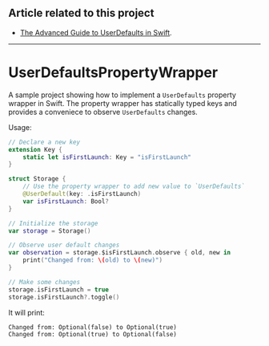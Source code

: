 ## Article related to this project

- [The Advanced Guide to UserDefaults in Swift](https://www.vadimbulavin.com/advanced-guide-to-userdefaults-in-swift/).

---

# UserDefaultsPropertyWrapper

A sample project showing how to implement a `UserDefaults` property wrapper in Swift. The property wrapper has statically typed keys and provides a conveniece to observe `UserDefaults` changes.

Usage:

```swift
// Declare a new key
extension Key {
    static let isFirstLaunch: Key = "isFirstLaunch"
}

struct Storage {
    // Use the property wrapper to add new value to `UserDefaults`
    @UserDefault(key: .isFirstLaunch)
    var isFirstLaunch: Bool?
}

// Initialize the storage
var storage = Storage()

// Observe user default changes
var observation = storage.$isFirstLaunch.observe { old, new in
    print("Changed from: \(old) to \(new)")
}

// Make some changes
storage.isFirstLaunch = true
storage.isFirstLaunch?.toggle()
````

It will print:

```
Changed from: Optional(false) to Optional(true)
Changed from: Optional(true) to Optional(false)
```
